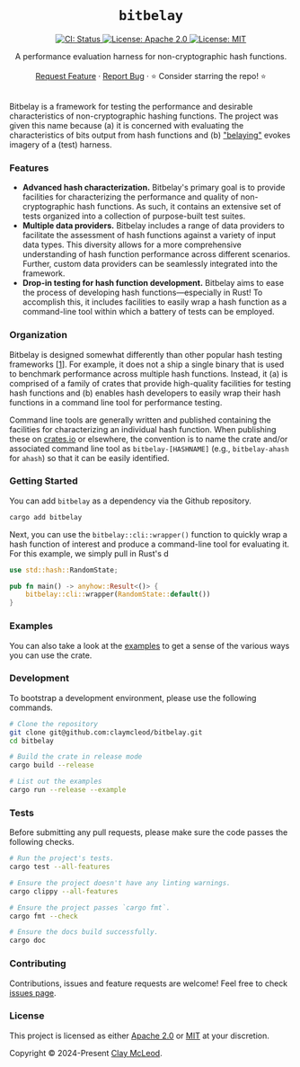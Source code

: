 <p align="center">
  <h1 align="center">
    <code>bitbelay</code>
  </h1>

  <p align="center">
    <a href="https://github.com/claymcleod/bitbelay/actions/workflows/ci.yml" target="_blank">
      <img alt="CI: Status" src="https://github.com/claymcleod/bitbelay/actions/workflows/ci.yml/badge.svg" />
    </a>
    <a href="https://github.com/claymcleod/bitbelay/blob/master/LICENSE-APACHE" target="_blank">
      <img alt="License: Apache 2.0" src="https://img.shields.io/badge/license-Apache 2.0-blue.svg" />
    </a>
    <a href="https://github.com/claymcleod/bitbelay/blob/master/LICENSE-MIT" target="_blank">
      <img alt="License: MIT" src="https://img.shields.io/badge/license-MIT-blue.svg" />
    </a>
  </p>


  <p align="center">
    A performance evaluation harness for non-cryptographic hash functions.
    <br />
    <br />
    <a href="https://github.com/claymcleod/bitbelay/issues/new?assignees=&title=Descriptive%20Title&labels=enhancement">Request Feature</a>
    ·
    <a href="https://github.com/claymcleod/bitbelay/issues/new?assignees=&title=Descriptive%20Title&labels=bug">Report Bug</a>
    ·
    ⭐ Consider starring the repo! ⭐
    <br />
    <br />
  </p>
</p>

Bitbelay is a framework for testing the performance and desirable characteristics of
non-cryptographic hashing functions. The project was given this name because (a) it is
concerned with evaluating the characteristics of bits output from hash functions and (b)
["belaying"](https://en.wikipedia.org/wiki/Belaying) evokes imagery of a (test) harness.

### Features

* **Advanced hash characterization.** Bitbelay's primary goal is to provide facilities
  for characterizing the performance and quality of non-cryptographic hash functions. As
  such, it contains an extensive set of tests organized into a collection of
  purpose-built test suites.
* **Multiple data providers.** Bitbelay includes a range of data providers to facilitate
  the assessment of hash functions against a variety of input data types. This diversity
  allows for a more comprehensive understanding of hash function performance across
  different scenarios. Further, custom data providers can be seamlessly integrated into
  the framework.
* **Drop-in testing for hash function development.** Bitbelay aims to ease the process
  of developing hash functions—especially in Rust! To accomplish this, it includes
  facilities to easily wrap a hash function as a command-line tool within which a
  battery of tests can be employed.

### Organization

Bitbelay is designed somewhat differently than other popular hash testing frameworks
[[1][smhasher]]. For example, it does not a ship a single binary that is used to
benchmark performance across multiple hash functions. Instead, it (a) is comprised of a
family of crates that provide high-quality facilities for testing hash functions and (b)
enables hash developers to easily wrap their hash functions in a command line tool for
performance testing.

Command line tools are generally written and published containing the facilities for
characterizing an individual hash function. When publishing these on
[crates.io](https://crates.io/) or elsewhere, the convention is to name the crate and/or
associated command line tool as `bitbelay-[HASHNAME]` (e.g., `bitbelay-ahash` for
`ahash`) so that it can be easily identified.

### Getting Started

You can add `bitbelay` as a dependency via the Github repository. 

```bash
cargo add bitbelay
```

Next, you can use the `bitbelay::cli::wrapper()` function to quickly wrap a hash
function of interest and produce a command-line tool for evaluating it. For this
example, we simply pull in Rust's d

```rust
use std::hash::RandomState;

pub fn main() -> anyhow::Result<()> {
    bitbelay::cli::wrapper(RandomState::default())
}
```

### Examples

You can also take a look at the
[examples](https://github.com/claymcleod/bitbelay/tree/main/bitbelay/examples) to
get a sense of the various ways you can use the crate.

### Development

To bootstrap a development environment, please use the following commands.

```bash
# Clone the repository
git clone git@github.com:claymcleod/bitbelay.git
cd bitbelay 

# Build the crate in release mode
cargo build --release

# List out the examples
cargo run --release --example
```

### Tests

Before submitting any pull requests, please make sure the code passes the following
checks.

```bash
# Run the project's tests.
cargo test --all-features

# Ensure the project doesn't have any linting warnings.
cargo clippy --all-features

# Ensure the project passes `cargo fmt`.
cargo fmt --check

# Ensure the docs build successfully.
cargo doc
```

### Contributing

Contributions, issues and feature requests are welcome! Feel free to check [issues
page](https://github.com/claymcleod/bitbelay/issues).

### License

This project is licensed as either [Apache 2.0][license-apache] or [MIT][license-mit] at
your discretion.

Copyright © 2024-Present [Clay McLeod](https://github.com/claymcleod).

[license-apache]: https://github.com/claymcleod/bitbelay/blob/master/LICENSE-APACHE
[license-mit]: https://github.com/claymcleod/bitbelay/blob/master/LICENSE-MIT

[smhasher]: https://github.com/rurban/smhasher
